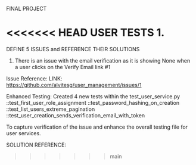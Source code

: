 FINAL PROJECT

<<<<<<< HEAD
USER TESTS
1. 
=======
DEFINE 5 ISSUES and REFERENCE THEIR SOLUTIONS
1. There is an issue with the email verification as it is showing None when a user clicks on the Verify Email link #1

Issue Reference: LINK: https://github.com/alvitesg/user_management/issues/1

Enhanced Testing: Created 4 new tests within the test_user_service.py
::test_first_user_role_assignment
::test_password_hashing_on_creation
::test_list_users_extreme_pagination
::test_user_creation_sends_verification_email_with_token

To capture verification of the issue and enhance the overall testing file for user services.

SOLUTION REFERENCE:  
>>>>>>> main
